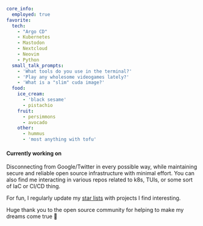 ```yaml
core_info:
  employed: true
favorite:
  tech:
    - "Argo CD"
    - Kubernetes
    - Mastodon
    - Nextcloud
    - Neovim
    - Python
  small_talk_prompts:
    - 'What tools do you use in the terminal?'
    - 'Play any wholesome videogames lately?'
    - 'What is a "slim" cuda image?'
  food:
    ice_cream:
      - 'black sesame'
      - pistachio
    fruit:
      - persimmons
      - avocado
    other:
      - hummus
      - 'most anything with tofu'
```

#### Currently working on
Disconnecting from Google/Twitter in every possible way, while maintaining secure and reliable open source infrastructure with minimal effort. You can also find me interacting in various repos related to k8s, TUIs, or some sort of IaC or CI/CD thing.

For fun, I regularly update my [star lists](https://github.com/jessebot?tab=stars) with projects I find interesting.

Huge thank you to the open source community for helping to make my dreams come true 💙
